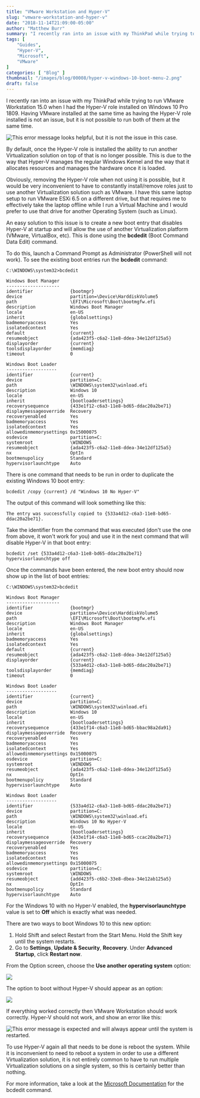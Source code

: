 ```yaml
---
title: "VMware Workstation and Hyper-V"
slug: "vmware-workstation-and-hyper-v"
date: "2018-11-14T21:09:00-05:00"
author: "Matthew Burr"
summary: "I recently ran into an issue with my ThinkPad while trying to run VMware Workstation 15.0 when I had the Hyper-V role installed on Windows 10 Pro 1809. Having VMware installed at the same time as having the Hyper-V role installed is not an issue, but it is not possible to run both of them at the same time."
tags: [
    "Guides",
    "Hyper-V",
    "Microsoft",
    "VMware"
]
categories: [ "Blog" ]
thumbnail: "/images/blog/00008/hyper-v-windows-10-boot-menu-2.png"
draft: false
---
```


I recently ran into an issue with my ThinkPad while trying to run VMware Workstation 15.0 when I had the Hyper-V role installed on Windows 10 Pro 1809. Having VMware installed at the same time as having the Hyper-V role installed is not an issue, but it is not possible to run both of them at the same time.

![This error message looks helpful, but it is not the issue in this case.](/images/blog/00008/vmware-error.png)

By default, once the Hyper-V role is installed the ability to run another Virtualization solution on top of that is no longer possible. This is due to the way that Hyper-V manages the regular Windows Kernel and the way that it allocates resources and manages the hardware once it is loaded.

Obviously, removing the Hyper-V role when not using it is possible, but it would be very inconvenient to have to constantly install/remove roles just to use another Virtualization solution such as VMware. I have this same laptop setup to run VMware ESXi 6.5 on a different drive, but that requires me to effectively take the laptop offline while I run a Virtual Machine and I would prefer to use that drive for another Operating System (such as Linux).

An easy solution to this issue is to create a new boot entry that disables Hyper-V at startup and will allow the use of another Virtualization platform (VMware, VirtualBox, etc). This is done using the **bcdedit** (Boot Command Data Edit) command.

To do this, launch a Command Prompt as Administrator (PowerShell will not work). To see the existing boot entries run the **bcdedit** command:

```
C:\WINDOWS\system32>bcdedit

Windows Boot Manager
--------------------
identifier              {bootmgr}
device                  partition=\Device\HarddiskVolume5
path                    \EFI\Microsoft\Boot\bootmgfw.efi
description             Windows Boot Manager
locale                  en-US
inherit                 {globalsettings}
badmemoryaccess         Yes
isolatedcontext         Yes
default                 {current}
resumeobject            {ada423f5-c6a2-11e8-ddea-34e12df125a5}
displayorder            {current}
toolsdisplayorder       {memdiag}
timeout                 0

Windows Boot Loader
-------------------
identifier              {current}
device                  partition=C:
path                    \WINDOWS\system32\winload.efi
description             Windows 10
locale                  en-US
inherit                 {bootloadersettings}
recoverysequence        {433e1f12-c6a3-11e8-bd65-ddac20a2be71}
displaymessageoverride  Recovery
recoveryenabled         Yes
badmemoryaccess         Yes
isolatedcontext         Yes
allowedinmemorysettings 0x15000075
osdevice                partition=C:
systemroot              \WINDOWS
resumeobject            {ada423f5-c6a2-11e8-ddea-34e12df125a5}
nx                      OptIn
bootmenupolicy          Standard
hypervisorlaunchtype    Auto
```

There is one command that needs to be run in order to duplicate the existing Windows 10 boot entry:

```
bcdedit /copy {current} /d "Windows 10 No Hyper-V"
```

The output of this command will look something like this:

```
The entry was successfully copied to {533a4d12-c6a3-11e8-bd65-ddac20a2be71}.
```

Take the identifier from the command that was executed (don't use the one from above, it won't work for you) and use it in the next command that will disable Hyper-V in that boot entry:

```
bcdedit /set {533a4d12-c6a3-11e8-bd65-ddac20a2be71} hypervisorlaunchtype off
```

Once the commands have been entered, the new boot entry should now show up in the list of boot entries:

```
C:\WINDOWS\system32>bcdedit

Windows Boot Manager
--------------------
identifier              {bootmgr}
device                  partition=\Device\HarddiskVolume5
path                    \EFI\Microsoft\Boot\bootmgfw.efi
description             Windows Boot Manager
locale                  en-US
inherit                 {globalsettings}
badmemoryaccess         Yes
isolatedcontext         Yes
default                 {current}
resumeobject            {ada423f5-c6a2-11e8-ddea-34e12df125a5}
displayorder            {current}
                        {533a4d12-c6a3-11e8-bd65-ddac20a2be71}
toolsdisplayorder       {memdiag}
timeout                 0

Windows Boot Loader
-------------------
identifier              {current}
device                  partition=C:
path                    \WINDOWS\system32\winload.efi
description             Windows 10
locale                  en-US
inherit                 {bootloadersettings}
recoverysequence        {433e1f14-c6a3-11e8-bd65-bbac98a2da91}
displaymessageoverride  Recovery
recoveryenabled         Yes
badmemoryaccess         Yes
isolatedcontext         Yes
allowedinmemorysettings 0x15000075
osdevice                partition=C:
systemroot              \WINDOWS
resumeobject            {ada423f5-c6a2-11e8-ddea-34e12df125a5}
nx                      OptIn
bootmenupolicy          Standard
hypervisorlaunchtype    Auto

Windows Boot Loader
-------------------
identifier              {533a4d12-c6a3-11e8-bd65-ddac20a2be71}
device                  partition=C:
path                    \WINDOWS\system32\winload.efi
description             Windows 10 No Hyper-V
locale                  en-US
inherit                 {bootloadersettings}
recoverysequence        {433e1f14-c6a3-11e8-bd65-ccac20a2be71}
displaymessageoverride  Recovery
recoveryenabled         Yes
badmemoryaccess         Yes
isolatedcontext         Yes
allowedinmemorysettings 0x15000075
osdevice                partition=C:
systemroot              \WINDOWS
resumeobject            {add423f5-c6b2-33e8-dbea-34e12ab125a5}
nx                      OptIn
bootmenupolicy          Standard
hypervisorlaunchtype    Auto
```

For the Windows 10 with no Hyper-V enabled, the **hypervisorlaunchtype** value is set to **Off** which is exactly what was needed.

There are two ways to boot Windows 10 to this new option:

1. Hold Shift and select Restart from the Start Menu. Hold the Shift key until the system restarts.
2. Go to **Settings**, **Update & Security**, **Recovery**. Under **Advanced Startup**, click **Restart now**.

From the Option screen, choose the **Use another operating system** option:

![](/images/blog/00008/hyper-v-windows-10-boot-menu-1.png)

The option to boot without Hyper-V should appear as an option:

![](/images/blog/00008/hyper-v-windows-10-boot-menu-2.png)

If everything worked correctly then VMware Workstation should work correctly. Hyper-V should not work, and show an error like this:

![This error message is expected and will always appear until the system is restarted.](/images/blog/00008/hyper-v-error.png)

To use Hyper-V again all that needs to be done is reboot the system. While it is inconvenient to need to reboot a system in order to use a different Virtualization solution, it is not entirely common to have to run multiple Virtualization solutions on a single system, so this is certainly better than nothing.

For more information, take a look at the [Microsoft Documentation](https://docs.microsoft.com/en-us/windows-hardware/manufacture/desktop/bcdedit-command-line-options) for the bcdedit command.
